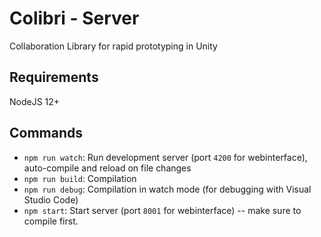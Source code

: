 # Colibri - Server

Collaboration Library for rapid prototyping in Unity

## Requirements

NodeJS 12+

## Commands

* `npm run watch`: Run development server (port `4200` for webinterface), auto-compile and reload on file changes
* `npm run build`: Compilation
* `npm run debug`: Compilation in watch mode (for debugging with Visual Studio Code)
* `npm start`: Start server (port `8001` for webinterface) -- make sure to compile first.
